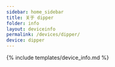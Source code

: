 ```yaml
---
sidebar: home_sidebar
title: 关于 dipper
folder: info
layout: deviceinfo
permalink: /devices/dipper/
device: dipper
---
```

{% include templates/device_info.md %}
